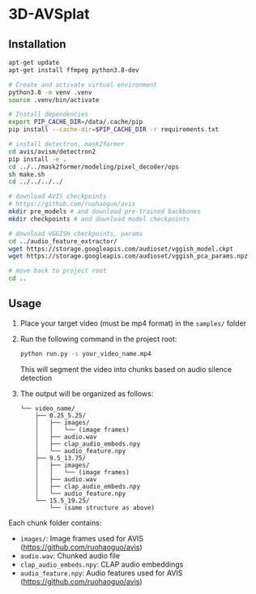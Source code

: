 # 3D-AVSplat

## Installation

```bash
apt-get update
apt-get install ffmpeg python3.8-dev

# Create and activate virtual environment
python3.8 -m venv .venv
source .venv/bin/activate

# Install dependencies
export PIP_CACHE_DIR=/data/.cache/pip
pip install --cache-dir=$PIP_CACHE_DIR -r requirements.txt

# install detectron, mask2former
cd avis/avism/detectron2
pip install -e .
cd ../../mask2former/modeling/pixel_decoder/ops
sh make.sh
cd ../../../../

# download AVIS checkpoints
# https://github.com/ruohaoguo/avis
mkdir pre_models # and download pre-trained backbones
mkdir checkpoints # and download model checkpoints

# download VGGISH checkpoints, params
cd ../audio_feature_extractor/
wget https://storage.googleapis.com/audioset/vggish_model.ckpt
wget https://storage.googleapis.com/audioset/vggish_pca_params.npz

# move back to project root
cd ..
```

## Usage

1. Place your target video (must be mp4 format) in the `samples/` folder

2. Run the following command in the project root:
   ```bash
   python run.py -s your_video_name.mp4
   ```
   This will segment the video into chunks based on audio silence detection

3. The output will be organized as follows:
   ```   samples_chunked/
   └── video_name/
       ├── 0.25_5.25/
       │   ├── images/
       │   │   └── (image frames)
       │   ├── audio.wav
       │   ├── clap_audio_embeds.npy
       │   └── audio_feature.npy
       ├── 9.5_13.75/
       │   ├── images/
       │   │   └── (image frames)
       │   ├── audio.wav
       │   ├── clap_audio_embeds.npy
       │   └── audio_feature.npy
       └── 15.5_19.25/
           └── (same structure as above)
   ```

Each chunk folder contains:
- `images/`: Image frames used for AVIS (https://github.com/ruohaoguo/avis)
- `audio.wav`: Chunked audio file
- `clap_audio_embeds.npy`: CLAP audio embeddings
- `audio_feature.npy`: Audio features used for AVIS (https://github.com/ruohaoguo/avis)
